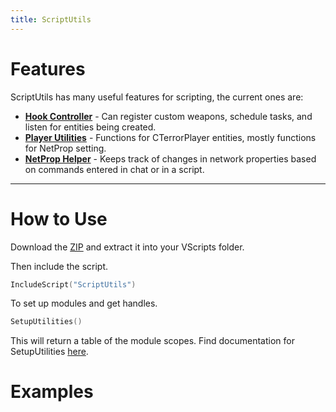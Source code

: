 ```yaml
---
title: ScriptUtils
---
```


# Features
ScriptUtils has many useful features for scripting, the current ones are:

- [**Hook Controller**](docs/hookcontroller.md) \- Can register custom weapons, schedule tasks, and listen for entities being created.
- [**Player Utilities**](docs/playerutilities.md) \- Functions for CTerrorPlayer entities, mostly functions for NetProp setting.
- [**NetProp Helper**](docs/netprophelper.md) \- Keeps track of changes in network properties based on commands entered in chat or in a script.

---

# How to Use

Download the [ZIP](https://github.com/Treescrub/ScriptUtils/archive/master.zip) and extract it into your VScripts folder.

Then include the script.
```c++
IncludeScript("ScriptUtils")
```
To set up modules and get handles.
```c++
SetupUtilities()
```
This will return a table of the module scopes.
Find documentation for SetupUtilities [here](docs/scriptutils.md#SetupUtilities).

# Examples

